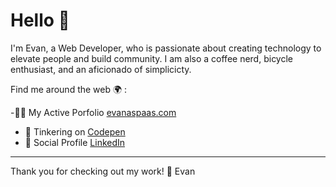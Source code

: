 # Hello 👋 

I'm Evan, a Web Developer, who is passionate about creating technology to elevate people and build community. I am also a coffee nerd, bicycle enthusiast, and an aficionado of simplicicty. 

Find me around the web 🌍 :

-👨‍💻 My Active Porfolio [evanaspaas.com](evanaspaas.com)
- 🤖 Tinkering on [Codepen](https://codepen.io/easpaas)
- 🎒 Social Profile [LinkedIn](https://www.linkedin.com/in/evan-aspaas-a80259198/)

---

Thank you for checking out my work! 🖤 Evan 

